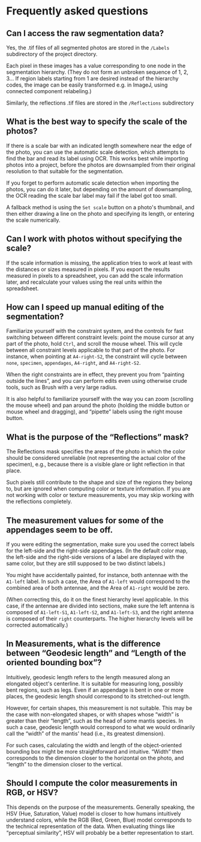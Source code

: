 # Frequently asked questions

## Can I access the raw segmentation data?
Yes, the .tif files of all segmented photos are stored in the `/Labels` subdirectory of the project directory.

Each pixel in these images has a value corresponding to one node in the segmentation hierarchy. (They do not form an unbroken sequence of 1, 2, 3… If region labels starting from 1 are desired instead of the hierarchy codes, the image can be easily transformed e.g. in ImageJ, using connected component relabeling.)

Similarly, the reflections .tif files are stored in the `/Reflections` subdirectory


## What is the best way to specify the scale of the photos?
If there is a scale bar with an indicated length somewhere near the edge of the photo, you can use the automatic scale detection, which attempts to find the bar and read its label using OCR. This works best while importing photos into a project, before the photos are downsampled from their original resolution to that suitable for the segmentation.

If you forget to perform automatic scale detection when importing the photos, you can do it later, but depending on the amount of downsampling, the OCR reading the scale bar label may fail if the label got too small.

A fallback method is using the `Set scale` button on a photo's thumbnail, and then either drawing a line on the photo and specifying its length, or entering the scale numerically.

## Can I work with photos without specifying the scale?
If the scale information is missing, the application tries to work at least with the distances or sizes measured in pixels. If you export the results measured in pixels to a spreadsheet, you can add the scale information later, and recalculate your values using the real units within the spreadsheet.

## How can I speed up manual editing of the segmentation?
Familiarize yourself with the constraint system, and the controls for fast switching between different constraint levels: point the mouse cursor at any part of the photo, hold `Ctrl`, and scroll the mouse wheel. This will cycle between all constraint levels applicable to that part of the photo. For instance, when pointing at `A4-right-S2`, the constraint will cycle between `none`, `specimen`, `appendages`, `A4-right`, and `A4-right-S2`.

When the right constraints are in effect, they prevent you from “painting outside the lines”, and you can perform edits even using otherwise crude tools, such as Brush with a very large radius.

It is also helpful to familiarize yourself with the way you can zoom (scrolling the mouse wheel) and pan around the photo (holding the middle button or mouse wheel and dragging), and “pipette” labels using the right mouse button.

## What is the purpose of the “Reflections” mask?
The Reflections mask specifies the areas of the photo in which the color should be considered unreliable (not representing the actual color of the specimen), e.g., because there is a visible glare or light reflection in that place.

Such pixels still contribute to the shape and size of the regions they belong to, but are ignored when computing color or texture information. If you are not working with color or texture measurements, you may skip working with the reflections completely.

## The measurement values for some of the appendages seem to be off.
If you were editing the segmentation, make sure you used the correct labels for the left-side and the right-side appendages. (In the default color map, the left-side and the right-side versions of a label are displayed with the same color, but they are still supposed to be two distinct labels.)

You might have accidentally painted, for instance, both antennae with the `A1-left` label. In such a case, the Area of `A1-left` would correspond to the combined area of both antennae, and the Area of `A1-right` would be zero.

(When correcting this, do it on the finest hierarchy level applicable. In this case, if the antennae are divided into sections, make sure the left antenna is composed of `A1-left-S1`, `A1-left-S2`, and `A1-left-S3`, and the right antenna is composed of their `right` counterparts. The higher hierarchy levels will be corrected automatically.)

## In Measurements, what is the difference between “Geodesic length” and “Length of the oriented bounding box”?
Intuitively, geodesic length refers to the length measured along an elongated object's centerline. It is suitable for measuring long, possibly bent regions, such as legs. Even if an appendage is bent in one or more places, the geodesic length should correspond to its stretched-out length.

However, for certain shapes, this measurement is not suitable. This may be the case with non-elongated shapes, or with shapes whose “width” is greater than their “length”, such as the head of some mantis species. In such a case, geodesic length would correspond to what we would ordinarily call the “width” of the mantis' head (i.e., its greatest dimension).

For such cases, calculating the width and length of the object-oriented bounding box might be more straightforward and intuitive. “Width” then corresponds to the dimension closer to the horizontal on the photo, and “length” to the dimension closer to the vertical.

## Should I compute the color measurements in RGB, or HSV?
This depends on the purpose of the measurements. Generally speaking, the HSV (Hue, Saturation, Value) model is closer to how humans intuitively understand colors, while the RGB (Red, Green, Blue) model corresponds to the technical representation of the data. When evaluating things like “perceptual similarity”, HSV will probably be a better representation to start.

